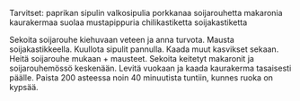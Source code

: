 Tarvitset:
paprikan
sipulin
valkosipulia
porkkanaa
soijarouhetta
makaronia
kaurakermaa
suolaa
mustapippuria
chilikastiketta
soijakastiketta

Sekoita soijarouhe kiehuvaan veteen ja anna turvota. Mausta soijakastikkeella.
Kuullota sipulit pannulla. Kaada muut kasvikset sekaan. Heitä soijarouhe mukaan + mausteet.
Sekoita keitetyt makaronit ja soijarouhemössö keskenään. Levitä vuokaan ja kaada kaurakerma tasaisesti päälle.
Paista 200 asteessa noin 40 minuutista tuntiin, kunnes ruoka on kypsää.
